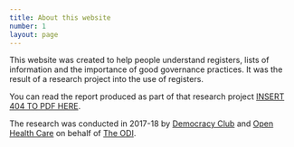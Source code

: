 ```yaml
---
title: About this website
number: 1
layout: page
---
```

This website was created to help people understand registers, lists
of information and the importance of good governance practices. It
was the result of a research project into the use of registers.

You can read the report produced as part of that research project
<a href="TODO">INSERT 404 TO PDF HERE</a>.

The research was conducted in 2017-18 by
<a href="https://democracyclub.org.uk">Democracy Club</a> and
<a href="http://openhealthcare.org.uk">Open Health Care</a>
on behalf of <a href="https://theodi.org">The ODI</a>.
